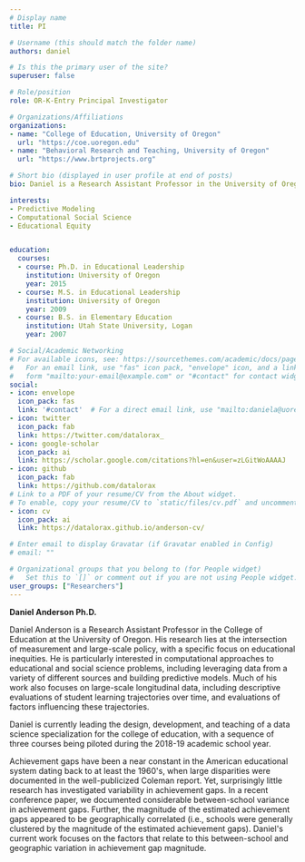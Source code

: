 ```yaml
---
# Display name
title: PI

# Username (this should match the folder name)
authors: daniel

# Is this the primary user of the site?
superuser: false

# Role/position
role: OR-K-Entry Principal Investigator

# Organizations/Affiliations
organizations:
- name: "College of Education, University of Oregon"
  url: "https://coe.uoregon.edu"
- name: "Behavioral Research and Teaching, University of Oregon"
  url: "https://www.brtprojects.org"

# Short bio (displayed in user profile at end of posts)
bio: Daniel is a Research Assistant Professor in the University of Oregon College of Education (COE) specializing in data science and computational social science, with a substantive specialization in large-scale and geographic variance in achievement gaps.

interests:
- Predictive Modeling
- Computational Social Science     
- Educational Equity


education:
  courses:
  - course: Ph.D. in Educational Leadership
    institution: University of Oregon
    year: 2015
  - course: M.S. in Educational Leadership
    institution: University of Oregon
    year: 2009
  - course: B.S. in Elementary Education
    institution: Utah State University, Logan
    year: 2007

# Social/Academic Networking
# For available icons, see: https://sourcethemes.com/academic/docs/page-builder/#icons
#   For an email link, use "fas" icon pack, "envelope" icon, and a link in the
#   form "mailto:your-email@example.com" or "#contact" for contact widget.
social:
- icon: envelope
  icon_pack: fas
  link: '#contact'  # For a direct email link, use "mailto:daniela@uoregon.edu".
- icon: twitter
  icon_pack: fab
  link: https://twitter.com/datalorax_
- icon: google-scholar
  icon_pack: ai
  link: https://scholar.google.com/citations?hl=en&user=zLGitWoAAAAJ
- icon: github
  icon_pack: fab
  link: https://github.com/datalorax
# Link to a PDF of your resume/CV from the About widget.
# To enable, copy your resume/CV to `static/files/cv.pdf` and uncomment the lines below.
- icon: cv
  icon_pack: ai
  link: https://datalorax.github.io/anderson-cv/

# Enter email to display Gravatar (if Gravatar enabled in Config)
# email: ""

# Organizational groups that you belong to (for People widget)
#   Set this to `[]` or comment out if you are not using People widget.
user_groups: ["Researchers"]
---
```

**Daniel Anderson Ph.D.**


Daniel Anderson is a Research Assistant Professor in the College of Education at the University of Oregon. His research lies at the intersection of measurement and large-scale policy, with a specific focus on educational inequities. He is particularly interested in computational approaches to educational and social science problems, including leveraging data from a variety of different sources and building predictive models. Much of his work also focuses on large-scale longitudinal data, including descriptive evaluations of student learning trajectories over time, and evaluations of factors influencing these trajectories.

Daniel is currently leading the design, development, and teaching of a data science specialization for the college of education, with a sequence of three courses being piloted during the 2018-19 academic school year.

Achievement gaps have been a near constant in the American educational system dating back to at least the 1960's, when large disparities were documented in the well-publicized Coleman report. Yet, surprisingly little research has investigated variability in achievement gaps. In a recent conference paper, we documented considerable between-school variance in achievement gaps. Further, the magnitude of the estimated achievement gaps appeared to be geographically correlated (i.e., schools were generally clustered by the magnitude of the estimated achievement gaps). Daniel's current work focuses on the factors that relate to this between-school and geographic variation in achievement gap magnitude.
